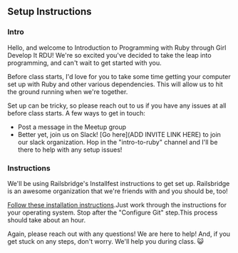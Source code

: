 ## Setup Instructions

### Intro

Hello, and welcome to Introduction to Programming with Ruby through Girl Develop It RDU! We're so excited you've decided to take the leap into programming, and can't wait to get started with you.

Before class starts, I'd love for you to take some time getting your computer set up with Ruby and other various dependencies. This will allow us to hit the ground running when we're together.

Set up can be tricky, so please reach out to us if you have any issues at all before class starts. A few ways to get in touch:
* Post a message in the Meetup group
* Better yet, join us on Slack! [Go here](ADD INVITE LINK HERE) to join our slack organization. Hop in the "intro-to-ruby" channel and I'll be there to help with any setup issues!

### Instructions

We'll be using Railsbridge's Installfest instructions to get set up. Railsbridge is an awesome organization that we're friends with and you should be, too!

[Follow these installation instructions](http://docs.railsbridge.org/installfest/).Just work through the instructions for your operating system. Stop after the "Configure Git" step.This process should take about an hour.

Again, please reach out with any questions! We are here to help! And, if you get stuck on any steps, don't worry. We'll help you during class. :smiley_cat: